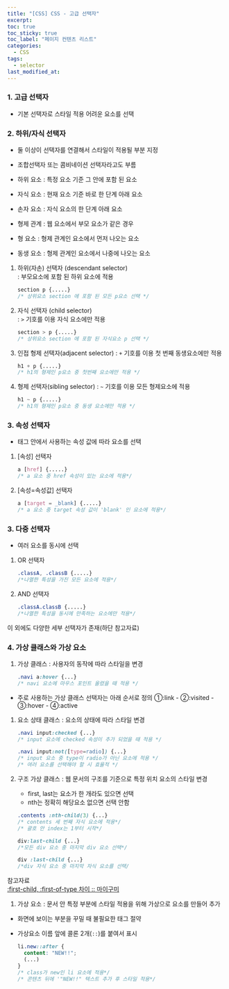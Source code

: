 ```yaml
---
title: "[CSS] CSS - 고급 선택자"
excerpt: 
toc: true
toc_sticky: true
toc_label: "페이지 컨텐츠 리스트"
categories:
  - CSS
tags:
  - selector
last_modified_at:
---
```


### **1. 고급 선택자**

- 기본 선택자로 스타일 적용 어려운 요소를 선택

### **2. 하위/자식 선택자**

- 둘 이상이 선택자를 연결해서 스타일이 적용될 부분 지정
- 조합선택자 또는 콤비네이션 선택자라고도 부름  

- 하위 요소 : 특정 요소 기준 그 안에 포함 된 요소
- 자식 요소 : 현재 요소 기준 바로 한 단계 아래 요소
- 손자 요소 : 자식 요소의 한 단계 아래 요소

- 형제 관계 : 웹 요소에서 부모 요소가 같은 경우
- 형 요소 : 형제 관계인 요소에서 먼저 나오는 요소
- 동생 요소 : 형제 관계인 요소에서 나중에 나오는 요소

1. 하위(자손) 선택자 (descendant selector)  
   : 부모요소에 포함 된 하위 요소에 적용

    ```css
    section p {.....}
    /* 상위요소 section 에 포함 된 모든 p요소 선택 */
    ```

2. 자식 선택자 (child selector)  
   : `>` 기호를 이용 자식 요소에만 적용

    ```css
    section > p {.....}
    /* 상위요소 section 에 포함 된 자식요소 p 선택 */
    ```

3. 인접 형제 선택자(adjacent selector)
   : `+` 기호를 이용 첫 번째 동생요소에만 적용

    ```css
    h1 + p {.....}
    /* h1의 형제인 p요소 중 첫번째 요소에만 적용 */
    ```

4. 형제 선택자(sibling selector)
   : `~` 기호를 이용 모든 형제요소에 적용

    ```css
    h1 ~ p {.....}
    /* h1의 형제인 p요소 중 동생 요소에만 적용 */
    ```

### **3. 속성 선택자**

- 태그 안에서 사용하는 속성 값에 따라 요소를 선택  

1. [속성] 선택자

    ```css
    a [href] {.....}
    /* a 요소 중 href 속성이 있는 요소에 적용*/
    ```

2. [속성=속성값] 선택자

    ```css
    a [target = _blank] {.....}
    /* a 요소 중 target 속성 값이 'blank' 인 요소에 적용*/
    ```

### **3. 다중 선택자**

- 여러 요소를 동시에 선택

1. OR 선택자

    ```css
    .classA, .classB {.....}
    /*나열한 특성을 가진 모든 요소에 적용*/
    ```

2. AND 선택자

    ```css
    .classA.classB {.....}
    /*나열한 특성을 동시에 만족하는 요소에만 적용*/
    ```

이 외에도 다양한 세부 선택자가 존재(하단 참고자료)

### **4. 가상 클래스와 가상 요소**

1. 가상 클래스 : 사용자의 동작에 따라 스타일을 변경

    ```css
    .navi a:hover {...}
    /* navi 요소에 마우스 포인트 올렸을 때 적용 */
    ```

- 주로 사용하는 가상 클래스 선택자는 아래 순서로 정의
  ①:link - ②:visited - ③:hover - ④:active

1. 요소 상태 클래스 : 요소의 상태에 따라 스타일 변경
  
    ```css
    .navi input:checked {...}
    /* input 요소에 checked 속성이 추가 되었을 때 적용 */
    ```

    ```css
    .navi input:not([type=radio]) {...}
    /* input 요소 중 type이 radio가 아닌 요소에 적용 */
    /* 여러 요소를 선택해야 할 시 효율적 */
    ```

2. 구조 가상 클래스 : 웹 문서의 구조를 기준으로 특정 위치 요소의 스타일 변경
    - first, last는 요소가 한 개라도 있으면 선택
    - nth는 정확히 해당요소 없으면 선택 안함
  
    ```css
    .contents :nth-child(3) {...}
    /* contents 세 번째 자식 요소에 적용*/
    /* 괄호 안 index는 1부터 시작*/
    ```

    ```css
    div:last-child {...}
    /*모든 div 요소 중 마지막 div 요소 선택*/
    ```

    ```css
    div :last-child {...}
    /*div 자식 요소 중 마지막 자식 요소를 선택/
    ```

참고자료  
[:first-child, :first-of-type 차이 :: 마이구미](https://mygumi.tistory.com/342#:~:text=%3Afirst%2Dchild%20%3D%3E%20%ED%98%95%EC%A0%9C,%EC%9D%98%20%EC%9A%94%EC%86%8C%EB%9D%BC%EA%B3%A0%20%EB%B3%B4%EB%A9%B4%20%EB%90%9C%EB%8B%A4.)

1. 가상 요소 : 문서 안 특정 부분에 스타일 적용을 위해 가상으로 요소를 만들어 추가

- 화면에 보이는 부분을 꾸밀 때 불필요한 태그 절약
- 가상요소 이름 앞에 콜론 2개(`::`)를 붙여서 표시
  
    ```css
    li.new::after {
      content: "NEW!!";
      (...)
    }
    /* class가 new인 li 요소에 적용*/
    /* 콘텐츠 뒤에 '"NEW!!" 텍스트 추가 후 스타일 적용*/
    ```
